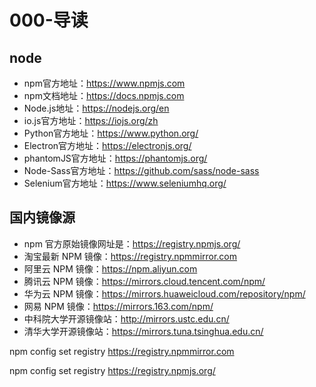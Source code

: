 # 000-导读

## node

- npm官方地址：https://www.npmjs.com
- npm文档地址：https://docs.npmjs.com
- Node.js地址：https://nodejs.org/en
- io.js官方地址：https://iojs.org/zh
- Python官方地址：https://www.python.org/
- Electron官方地址：https://electronjs.org/
- phantomJS官方地址：https://phantomjs.org/
- Node-Sass官方地址：https://github.com/sass/node-sass
- Selenium官方地址：https://www.seleniumhq.org/

## 国内镜像源

- npm 官方原始镜像网址是：https://registry.npmjs.org/
- 淘宝最新 NPM 镜像：https://registry.npmmirror.com
- 阿里云 NPM 镜像：https://npm.aliyun.com
- 腾讯云 NPM 镜像：https://mirrors.cloud.tencent.com/npm/
- 华为云 NPM 镜像：https://mirrors.huaweicloud.com/repository/npm/
- 网易 NPM 镜像：https://mirrors.163.com/npm/
- 中科院大学开源镜像站：http://mirrors.ustc.edu.cn/
- 清华大学开源镜像站：https://mirrors.tuna.tsinghua.edu.cn/


 npm config set registry https://registry.npmmirror.com


npm config set registry https://registry.npmjs.org/

